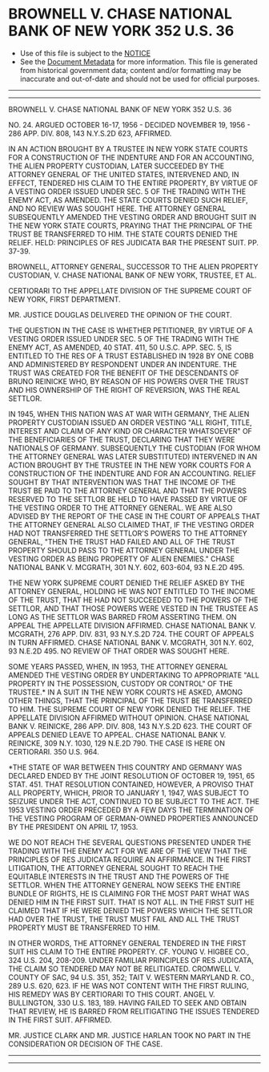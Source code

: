 ---
---

# BROWNELL V. CHASE NATIONAL BANK OF NEW YORK 352 U.S. 36

* Use of this file is subject to the [NOTICE](https://github.com/publicdocs/notice/blob/master/NOTICE)
* See the [Document Metadata](../../../) for more information.
  This file is generated from historical government data; content and/or formatting may be inaccurate and out-of-date and should not be used for official purposes.

----------
----------

BROWNELL V. CHASE NATIONAL BANK OF NEW YORK 352 U.S. 36

NO. 24.  ARGUED OCTOBER 16-17, 1956 - DECIDED NOVEMBER 19, 1956 - 286 APP. DIV. 808, 143 N.Y.S.2D 623, AFFIRMED.

IN AN ACTION BROUGHT BY A TRUSTEE IN NEW YORK STATE COURTS FOR A CONSTRUCTION OF THE INDENTURE AND FOR AN ACCOUNTING, THE ALIEN PROPERTY CUSTODIAN, LATER SUCCEEDED BY THE ATTORNEY GENERAL OF THE UNITED STATES, INTERVENED AND, IN EFFECT, TENDERED HIS CLAIM TO THE ENTIRE PROPERTY, BY VIRTUE OF A VESTING ORDER ISSUED UNDER SEC. 5 OF THE TRADING WITH THE ENEMY ACT, AS AMENDED.  THE STATE COURTS DENIED SUCH RELIEF, AND NO REVIEW WAS SOUGHT HERE.  THE ATTORNEY GENERAL SUBSEQUENTLY AMENDED THE VESTING ORDER AND BROUGHT SUIT IN THE NEW YORK STATE COURTS, PRAYING THAT THE PRINCIPAL OF THE TRUST BE TRANSFERRED TO HIM.  THE STATE COURTS DENIED THE RELIEF.  HELD:  PRINCIPLES OF RES JUDICATA BAR THE PRESENT SUIT.  PP. 37-39.

BROWNELL, ATTORNEY GENERAL, SUCCESSOR TO THE ALIEN PROPERTY CUSTODIAN, V. CHASE NATIONAL BANK OF NEW YORK, TRUSTEE, ET AL.

CERTIORARI TO THE APPELLATE DIVISION OF THE SUPREME COURT OF NEW YORK, FIRST DEPARTMENT.

MR. JUSTICE DOUGLAS DELIVERED THE OPINION OF THE COURT.

THE QUESTION IN THE CASE IS WHETHER PETITIONER, BY VIRTUE OF A VESTING ORDER ISSUED UNDER SEC. 5 OF THE TRADING WITH THE ENEMY ACT, AS AMENDED, 40 STAT. 411, 50 U.S.C. APP. SEC. 5, IS ENTITLED TO THE RES OF A TRUST ESTABLISHED IN 1928 BY ONE COBB AND ADMINISTERED BY RESPONDENT UNDER AN INDENTURE.  THE TRUST WAS CREATED FOR THE BENEFIT OF THE DESCENDANTS OF BRUNO REINICKE WHO, BY REASON OF HIS POWERS OVER THE TRUST AND HIS OWNERSHIP OF THE RIGHT OF REVERSION, WAS THE REAL SETTLOR.

IN 1945, WHEN THIS NATION WAS AT WAR WITH GERMANY, THE ALIEN PROPERTY CUSTODIAN ISSUED AN ORDER VESTING "ALL RIGHT, TITLE, INTEREST AND CLAIM OF ANY KIND OR CHARACTER WHATSOEVER" OF THE BENEFICIARIES OF THE TRUST, DECLARING THAT THEY WERE NATIONALS OF GERMANY.  SUBSEQUENTLY THE CUSTODIAN (FOR WHOM THE ATTORNEY GENERAL WAS LATER SUBSTITUTED) INTERVENED IN AN ACTION BROUGHT BY THE TRUSTEE IN THE NEW YORK COURTS FOR A CONSTRUCTION OF THE INDENTURE AND FOR AN ACCOUNTING.  RELIEF SOUGHT BY THAT INTERVENTION WAS THAT THE INCOME OF THE TRUST BE PAID TO THE ATTORNEY GENERAL AND THAT THE POWERS RESERVED TO THE SETTLOR BE HELD TO HAVE PASSED BY VIRTUE OF THE VESTING ORDER TO THE ATTORNEY GENERAL.  WE ARE ALSO ADVISED BY THE REPORT OF THE CASE IN THE COURT OF APPEALS THAT THE ATTORNEY GENERAL ALSO CLAIMED THAT, IF THE VESTING ORDER HAD NOT TRANSFERRED THE SETTLOR'S POWERS TO THE ATTORNEY GENERAL, "THEN THE TRUST HAD FAILED AND ALL OF THE TRUST PROPERTY SHOULD PASS TO THE ATTORNEY GENERAL UNDER THE VESTING ORDER AS BEING PROPERTY OF ALIEN ENEMIES."  CHASE NATIONAL BANK V. MCGRATH, 301 N.Y. 602, 603-604, 93 N.E.2D 495.

THE NEW YORK SUPREME COURT DENIED THE RELIEF ASKED BY THE ATTORNEY GENERAL, HOLDING HE WAS NOT ENTITLED TO THE INCOME OF THE TRUST, THAT HE HAD NOT SUCCEEDED TO THE POWERS OF THE SETTLOR, AND THAT THOSE POWERS WERE VESTED IN THE TRUSTEE AS LONG AS THE SETTLOR WAS BARRED FROM ASSERTING THEM.  ON APPEAL THE APPELLATE DIVISION AFFIRMED.  CHASE NATIONAL BANK V. MCGRATH, 276 APP. DIV. 831, 93 N.Y.S.2D 724.  THE COURT OF APPEALS IN TURN AFFIRMED.  CHASE NATIONAL BANK V. MCGRATH, 301 N.Y. 602, 93 N.E.2D 495.  NO REVIEW OF THAT ORDER WAS SOUGHT HERE.

SOME YEARS PASSED, WHEN, IN 1953, THE ATTORNEY GENERAL AMENDED THE VESTING ORDER BY UNDERTAKING TO APPROPRIATE "ALL PROPERTY IN THE POSSESSION, CUSTODY OR CONTROL" OF THE TRUSTEE.\*  IN A SUIT IN THE NEW YORK COURTS HE ASKED, AMONG OTHER THINGS, THAT THE PRINCIPAL OF THE TRUST BE TRANSFERRED TO HIM.   THE SUPREME COURT OF NEW YORK DENIED THE RELIEF.  THE APPELLATE DIVISION AFFIRMED WITHOUT OPINION.  CHASE NATIONAL BANK V. REINICKE, 286 APP. DIV.  808, 143 N.Y.S.2D 623.  THE COURT OF APPEALS DENIED LEAVE TO APPEAL.  CHASE NATIONAL BANK V. REINICKE, 309 N.Y. 1030, 129 N.E.2D 790.  THE CASE IS HERE ON CERTIORARI.  350 U.S. 964.

\*THE STATE OF WAR BETWEEN THIS COUNTRY AND GERMANY WAS DECLARED ENDED BY THE JOINT RESOLUTION OF OCTOBER 19, 1951, 65 STAT. 451.  THAT RESOLUTION CONTAINED, HOWEVER, A PROVISO THAT ALL PROPERTY, WHICH, PRIOR TO JANUARY 1, 1947, WAS SUBJECT TO SEIZURE UNDER THE ACT, CONTINUED TO BE SUBJECT TO THE ACT.  THE 1953 VESTING ORDER PRECEDED BY A FEW DAYS THE TERMINATION OF THE VESTING PROGRAM OF GERMAN-OWNED PROPERTIES ANNOUNCED BY THE PRESIDENT ON APRIL 17, 1953.

WE DO NOT REACH THE SEVERAL QUESTIONS PRESENTED UNDER THE TRADING WITH THE ENEMY ACT FOR WE ARE OF THE VIEW THAT THE PRINCIPLES OF RES JUDICATA REQUIRE AN AFFIRMANCE.  IN THE FIRST LITIGATION, THE ATTORNEY GENERAL SOUGHT TO REACH THE EQUITABLE INTERESTS IN THE TRUST AND THE POWERS OF THE SETTLOR.   WHEN THE ATTORNEY GENERAL NOW SEEKS THE ENTIRE BUNDLE OF RIGHTS, HE IS CLAIMING FOR THE MOST PART WHAT WAS DENIED HIM IN THE FIRST SUIT.  THAT IS NOT ALL.  IN THE FIRST SUIT HE CLAIMED THAT IF HE WERE DENIED THE POWERS WHICH THE SETTLOR HAD OVER THE TRUST, THE TRUST MUST FAIL AND ALL THE TRUST PROPERTY MUST BE TRANSFERRED TO HIM.

IN OTHER WORDS, THE ATTORNEY GENERAL TENDERED IN THE FIRST SUIT HIS CLAIM TO THE ENTIRE PROPERTY.  CF. YOUNG V. HIGBEE CO., 324 U.S. 204, 208-209.  UNDER FAMILIAR PRINCIPLES OF RES JUDICATA, THE CLAIM SO TENDERED MAY NOT BE RELITIGATED.  CROMWELL V. COUNTY OF SAC, 94 U.S. 351, 352; TAIT V. WESTERN MARYLAND R. CO., 289 U.S. 620, 623.  IF HE WAS NOT CONTENT WITH THE FIRST RULING, HIS REMEDY WAS BY CERTIORARI TO THIS COURT.  ANGEL V. BULLINGTON, 330 U.S. 183, 189.  HAVING FAILED TO SEEK AND OBTAIN THAT REVIEW, HE IS BARRED FROM RELITIGATING THE ISSUES TENDERED IN THE FIRST SUIT.  AFFIRMED.

MR. JUSTICE CLARK AND MR. JUSTICE HARLAN TOOK NO PART IN THE CONSIDERATION OR DECISION OF THE CASE.


----------
----------

